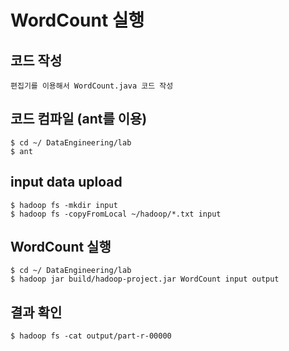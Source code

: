 # WordCount 실행
## 코드 작성
```
편집기를 이용해서 WordCount.java 코드 작성
```
## 코드 컴파일 (ant를 이용)
```
$ cd ~/ DataEngineering/lab
$ ant
```
## input data upload
```
$ hadoop fs -mkdir input
$ hadoop fs -copyFromLocal ~/hadoop/*.txt input
```
## WordCount 실행
```
$ cd ~/ DataEngineering/lab
$ hadoop jar build/hadoop-project.jar WordCount input output
```
## 결과 확인
```
$ hadoop fs -cat output/part-r-00000
```
